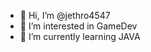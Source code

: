 - 👋 Hi, I’m @jethro4547
- 👀 I’m interested in GameDev
- 🌱 I’m currently learning JAVA

<!---
jethro4547/jethro4547 is a ✨ special ✨ repository because its `README.md` (this file) appears on your GitHub profile.
You can click the Preview link to take a look at your changes.
--->
